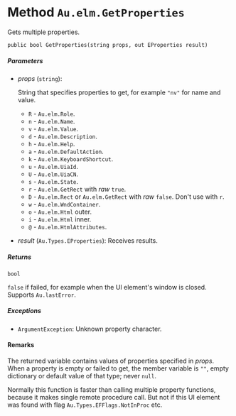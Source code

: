 # Method `Au.elm.GetProperties`

Gets multiple properties.

```
public bool GetProperties(string props, out EProperties result)
```

##### Parameters

- *props*  (`string`):

    String that specifies properties to get, for example `"nv"` for name and value.

    - `R` - `Au.elm.Role`.
    - `n` - `Au.elm.Name`.
    - `v` - `Au.elm.Value`.
    - `d` - `Au.elm.Description`.
    - `h` - `Au.elm.Help`.
    - `a` - `Au.elm.DefaultAction`.
    - `k` - `Au.elm.KeyboardShortcut`.
    - `u` - `Au.elm.UiaId`.
    - `U` - `Au.elm.UiaCN`.
    - `s` - `Au.elm.State`.
    - `r` - `Au.elm.GetRect` with *raw* `true`.
    - `D` - `Au.elm.Rect` or `Au.elm.GetRect` with *raw* `false`. Don't use with `r`.
    - `w` - `Au.elm.WndContainer`.
    - `o` - `Au.elm.Html` outer.
    - `i` - `Au.elm.Html` inner.
    - `@` - `Au.elm.HtmlAttributes`.
- *result*  (`Au.Types.EProperties`):
    Receives results.

##### Returns

`bool`

`false` if failed, for example when the UI element's window is closed. Supports `Au.lastError`.

##### Exceptions

- `ArgumentException`:
    Unknown property character.

#### Remarks

The returned variable contains values of properties specified in *props*. When a property is empty or failed to get, the member variable is `""`, empty dictionary or default value of that type; never `null`.

Normally this function is faster than calling multiple property functions, because it makes single remote procedure call. But not if this UI element was found with flag `Au.Types.EFFlags.NotInProc` etc.